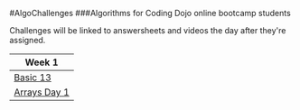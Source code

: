 #AlgoChallenges
###Algorithms for Coding Dojo online bootcamp students

Challenges will be linked to answersheets and videos the day after they're assigned.

| Week 1 |
| ------------------------------ |
| [Basic 13](Week_01/basic13.md) |
| [Arrays Day 1](Week_01/Arrays_01.md) |

